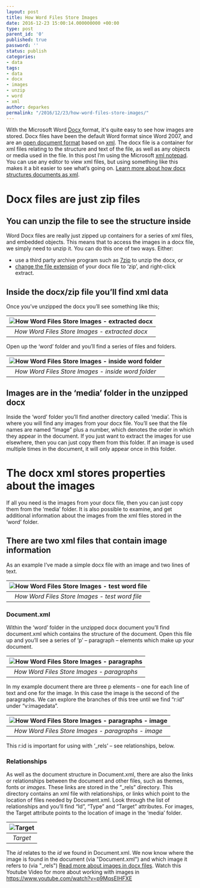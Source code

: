 ```yaml
---
layout: post
title: How Word Files Store Images
date: 2016-12-23 15:00:14.000000000 +00:00
type: post
parent_id: '0'
published: true
password: ''
status: publish
categories:
- data
tags:
- data
- docx
- images
- unzip
- word
- xml
author: deparkes
permalink: "/2016/12/23/how-word-files-store-images/"
---
```

With the Microsoft Word <a href="https://en.wikipedia.org/wiki/Office_Open_XML">Docx </a>format, it's quite easy to see how images are stored. Docx files have been the default Word format since Word 2007, and are an <a href="https://en.wikipedia.org/wiki/Office_Open_XML">open document format</a> based on <a href="https://en.wikipedia.org/wiki/XML">xml</a>. The docx file is a container for xml files relating to the structure and text of the file, as well as any objects or media used in the file.
In this post I’m using the Microsoft <a href="https://xmlnotepad.codeplex.com/">xml notepad</a>. You can use any editor to view xml files, but using something like this makes it a bit easier to see what’s going on.
<a href="https://msdn.microsoft.com/en-us/library/aa982683(v=office.12).aspx">Learn more about how docx structures documents as xml</a>.
<h1>Docx files are just zip files</h1>
<h2>You can unzip the file to see the structure inside</h2>
Word Docx files are really just zipped up containers for a series of xml files, and embedded objects. This means that to access the images in a docx file, we simply need to unzip it. You can do this one of two ways. Either:
<ul>
<li>use a third party archive program such as <a href="https://www.7-zip.org/download.html">7zip</a> to unzip the docx, or</li>
<li>
<a href="https://quehow.com/how-to-change-a-file-extension-in-windows-10/4450.html">change the file extension</a> of your docx file to ‘zip’, and right-click extract.</li>
</ul>
<h2>Inside the docx/zip file you’ll find xml data</h2>
Once you’ve unzipped the docx you’ll see something like this;

| ![How Word Files Store Images - extracted docx]({{site.baseurl}}/assets/2016/12/Extracted_docx.png) |
|:--:|
| *How Word Files Store Images - extracted docx* |

Open up the ‘word’ folder and you’ll find a series of files and folders.

| ![How Word Files Store Images - inside word folder]({{site.baseurl}}/assets/2016/12/inside_word_folder.png) |
|:--:|
| *How Word Files Store Images - inside word folder* |

<h2>Images are in the ‘media’ folder in the unzipped docx</h2>
Inside the ‘word’ folder you’ll find another directory called ‘media’. This is where you will find any images from your docx file. You’ll see that the file names are named “Image” plus a number, which denotes the order in which they appear in the document.
If you just want to extract the images for use elsewhere, then you can just copy them from this folder. If an image is used multiple times in the document, it will only appear once in this folder.
<h1>The docx xml stores properties about the images</h1>
If all you need is the images from your docx file, then you can just copy them from the ‘media’ folder. It is also possible to examine, and get additional information about the images from the xml files stored in the ‘word’ folder.
<h2>There are two xml files that contain image information</h2>
As an example I’ve made a simple docx file with an image and two lines of text.

| ![How Word Files Store Images - test word file]({{site.baseurl}}/assets/2016/12/TestFileImage.png) |
|:--:|
| *How Word Files Store Images - test word file* |


<h3>Document.xml</h3>
Within the ‘word’ folder in the unzipped docx document you’ll find document.xml which contains the structure of the document. Open this file up and you’ll see a series of ‘p’ – paragraph – elements which make up your document.

| ![How Word Files Store Images - paragraphs]({{site.baseurl}}/assets/2016/12/ParagraphsInBody.png) |
|:--:|
| *How Word Files Store Images - paragraphs* |

In my example document there are three p elements – one for each line of text and one for the image. In this case the image is the second of the paragraphs. We can explore the branches of this tree until we find “r:id” under “v:imagedata”.

| ![How Word Files Store Images - paragraphs - image]({{site.baseurl}}/assets/2016/12/ImageID.png) |
|:--:|
| *How Word Files Store Images - paragraphs - image* |

This r:id is important for using with ‘_rels’ – see relationships, below.
<h3>Relationships</h3>
As well as the document structure in Document.xml, there are also the links or relationships between the document and other files, such as themes, fonts or <em>images</em>. These links are stored in the “_rels” directory. This directory contains an xml file with relationships, or links which point to the location of files needed by Document.xml.
Look through the list of relationships and you’ll find “Id”, “Type” and “Target” attributes. For images, the Target attribute points to the location of image in the ‘media’ folder.

| ![Target]({{site.baseurl}}/assets/2016/12/ImageTarget.png) |
|:--:|
| *Target* |

The <em>id</em> relates to the <em>id</em> we found in Document.xml. We now know where the image is found in the document (via "Document.xml") and which image it refers to (via "_rels")
<a href="https://blogs.msdn.microsoft.com/dmahugh/2006/12/10/images-in-open-xml-documents/">Read more about images in docx files</a>.
Watch this Youtube Video for more about working with images in
https://www.youtube.com/watch?v=p9MqsEIHFXE
